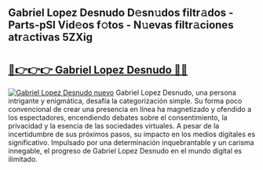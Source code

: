 ## Gabriel Lopez Desnudo D𝚎sn𝚞dos filtr𝚊dos - Parts-pSl Vid𝚎os f𝚘tos - N𝚞evas filtr𝚊ciones atr𝚊ctivas 5ZXig

# <h2><a href="http://mb86qy.tromn.icu/?c=Gabriel+Lopez+Desnudo">🔗👉👉👉 Gabriel Lopez Desnudo 🔗🔗</a></h2>

[![Gabriel Lopez Desnudo nuevo](https://i.imgur.com/pEAQMta.gif)](http://mb86qy.tromn.icu/?c=Gabriel+Lopez+Desnudo)
Gabriel Lopez Desnudo, una persona intrigante y enigmática, desafía la categorización simple. Su forma poco convencional de crear una presencia en línea ha magnetizado y ofendido a los espectadores, encendiendo debates sobre el consentimiento, la privacidad y la esencia de las sociedades virtuales. A pesar de la incertidumbre de sus próximos pasos, su impacto en los medios digitales es significativo. Impulsado por una determinación inquebrantable y un carisma innegable, el progreso de Gabriel Lopez Desnudo en el mundo digital es ilimitado.

